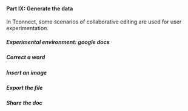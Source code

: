 #### Part IX: Generate the data

In Tconnect, some scenarios of collaborative editing are used for user experimentation.

##### Experimental environment: google docs 




##### Correct a word

##### Insert an image


##### Export the file

##### Share the doc

